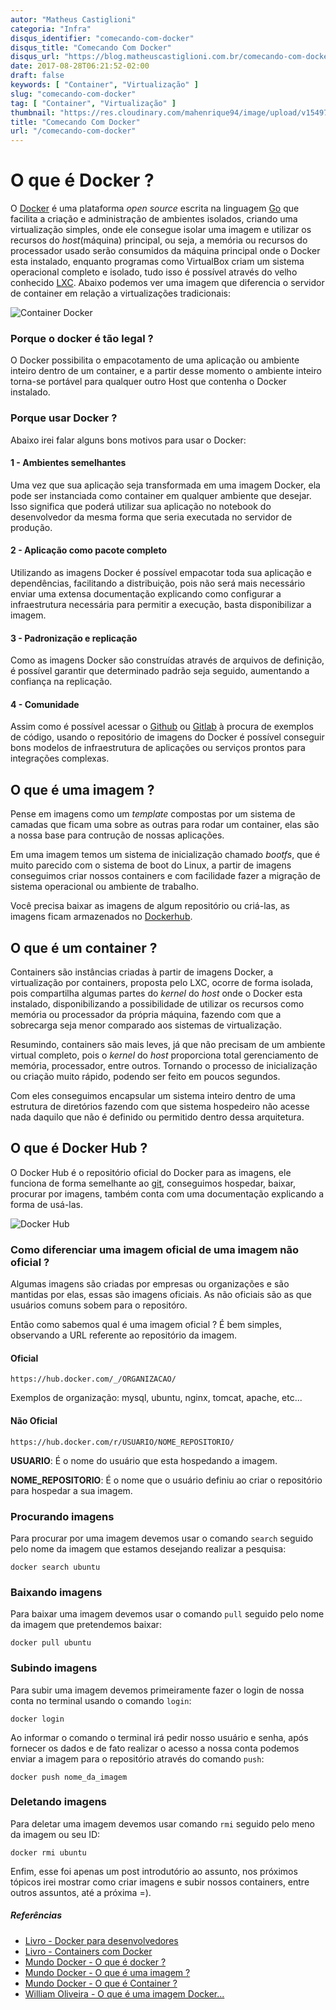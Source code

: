 ```yaml
---
autor: "Matheus Castiglioni"
categoria: "Infra"
disqus_identifier: "comecando-com-docker"
disqus_title: "Comecando Com Docker"
disqus_url: "https://blog.matheuscastiglioni.com.br/comecando-com-docker"
date: 2017-08-28T06:21:52-02:00
draft: false
keywords: [ "Container", "Virtualização" ]
slug: "comecando-com-docker"
tag: [ "Container", "Virtualização" ]
thumbnail: "https://res.cloudinary.com/mahenrique94/image/upload/v1549727073/comecando-com-docker_xx0yg8.jpg"
title: "Comecando Com Docker"
url: "/comecando-com-docker"
---
```


# O que é Docker ?

O [Docker](https://www.docker.com/) é uma plataforma *open source* escrita na linguagem [Go](https://golang.org/) que facilita a criação e administração de ambientes isolados, criando uma virtualização simples, onde ele consegue isolar uma imagem e utilizar os recursos do *host*(máquina) principal, ou seja, a memória ou recursos do processador usado serão consumidos da máquina principal onde o Docker esta instalado, enquanto programas como VirtualBox criam um sistema operacional completo e isolado, tudo isso é possível através do velho conhecido [LXC](https://linuxcontainers.org/). Abaixo podemos ver uma imagem que diferencia o servidor de container em relação a virtualizações tradicionais:

![Container Docker](https://res.cloudinary.com/mahenrique94/image/upload/v1549727133/container-docker_iokdjh.jpg)

### Porque o docker é tão legal ?

O Docker possibilita o empacotamento de uma aplicação ou ambiente inteiro dentro de um container, e a partir desse momento o ambiente inteiro torna-se portável para qualquer outro Host que contenha o Docker instalado.

### Porque usar Docker ?

Abaixo irei falar alguns bons motivos para usar o Docker:

#### 1 - Ambientes semelhantes

Uma vez que sua aplicação seja transformada em uma imagem Docker, ela pode ser instanciada como container em qualquer ambiente que desejar. Isso significa que poderá utilizar sua aplicação no notebook do desenvolvedor da mesma forma que seria executada no servidor de produção.

#### 2 - Aplicação como pacote completo

Utilizando as imagens Docker é possível empacotar toda sua aplicação e dependências, facilitando a distribuição, pois não será mais necessário enviar uma extensa documentação explicando como configurar a infraestrutura necessária para permitir a execução, basta disponibilizar a imagem.

#### 3 - Padronização e replicação

Como as imagens Docker são construídas através de arquivos de definição, é possível garantir que determinado padrão seja seguido, aumentando a confiança na replicação.

#### 4 - Comunidade

Assim como é possível acessar o [Github](https://github.com/) ou [Gitlab](https://gitlab.com/) à procura de exemplos de código, usando o repositório de imagens do Docker é possível conseguir bons modelos de infraestrutura de aplicações ou serviços prontos para integrações complexas.

## O que é uma imagem ?

Pense em imagens como um *template* compostas por um sistema de camadas que ficam uma sobre as outras para rodar um container, elas são a nossa base para contrução de nossas aplicações.

Em uma imagem temos um sistema de inicialização chamado *bootfs*, que é muito parecido com o sistema de boot do Linux, a partir de imagens conseguimos criar nossos containers e com facilidade fazer a migração de sistema operacional ou ambiente de trabalho.

Você precisa baixar as imagens de algum repositório ou criá-las, as imagens ficam armazenados no [Dockerhub](https://hub.docker.com/).

## O que é um container ?

Containers são instâncias criadas à partir de imagens Docker, a virtualização por containers, proposta pelo LXC, ocorre de forma isolada, pois compartilha algumas partes do *kernel* do *host* onde o Docker esta instalado, disponibilizando a possibilidade de utilizar os recursos como memória ou processador da própria máquina, fazendo com que a sobrecarga seja menor comparado aos sistemas de virtualização.

Resumindo, containers são mais leves, já que não precisam de um ambiente virtual completo, pois o *kernel* do *host* proporciona total gerenciamento de memória, processador, entre outros. Tornando o processo de inicialização ou criação muito rápido, podendo ser feito em poucos segundos.

Com eles conseguimos encapsular um sistema inteiro dentro de uma estrutura de diretórios fazendo com que sistema hospedeiro não acesse nada daquilo que não é definido ou permitido dentro dessa arquitetura.

## O que é Docker Hub ?

O Docker Hub é o repositório oficial do Docker para as imagens, ele funciona de forma semelhante ao [git](https://git-scm.com/), conseguimos hospedar, baixar, procurar por imagens, também conta com uma documentação explicando a forma de usá-las.

![Docker Hub](https://res.cloudinary.com/mahenrique94/image/upload/v1549727165/docker-hub_qtlhiw.png)

### Como diferenciar uma imagem oficial de uma imagem não oficial ?

Algumas imagens são criadas por empresas ou organizações e são mantidas por elas, essas são imagens oficiais. As não oficiais são as que usuários comuns sobem para o repositóro.

Então como sabemos qual é uma imagem oficial ? É bem simples, observando a URL referente ao repositório da imagem.

#### Oficial

```
https://hub.docker.com/_/ORGANIZACAO/
```

Exemplos de organização: mysql, ubuntu, nginx, tomcat, apache, etc...

#### Não Oficial

```
https://hub.docker.com/r/USUARIO/NOME_REPOSITORIO/
```

**USUARIO**: É o nome do usuário que esta hospedando a imagem.

**NOME_REPOSITORIO**: É o nome que o usuário definiu ao criar o repositório para hospedar a sua imagem.

### Procurando imagens

Para procurar por uma imagem devemos usar o comando `search` seguido pelo nome da imagem que estamos desejando realizar a pesquisa:

```
docker search ubuntu
```

### Baixando imagens

Para baixar uma imagem devemos usar o comando `pull` seguido pelo nome da imagem que pretendemos baixar:

```
docker pull ubuntu
```

### Subindo imagens

Para subir uma imagem devemos primeiramente fazer o login de nossa conta no terminal usando o comando `login`:

```
docker login
```

Ao informar o comando o terminal irá pedir nosso usuário e senha, após fornecer os dados e de fato realizar o acesso a nossa conta podemos enviar a imagem para o repositório através do comando `push`:

```
docker push nome_da_imagem
```

### Deletando imagens

Para deletar uma imagem devemos usar  comando `rmi` seguido pelo meno da imagem ou seu ID:

```
docker rmi ubuntu
```

Enfim, esse foi apenas um post introdutório ao assunto, nos próximos tópicos irei mostrar como criar imagens e subir nossos containers, entre outros assuntos, até a próxima =).

##### Referências

- [Livro - Docker para desenvolvedores](https://leanpub.com/dockerparadesenvolvedores)
- [Livro - Containers com Docker](https://www.casadocodigo.com.br/products/livro-docker)
- [Mundo Docker - O que é docker ?](http://www.mundodocker.com.br/o-que-e-docker/)
- [Mundo Docker - O que é uma imagem ?](http://www.mundodocker.com.br/o-que-e-uma-imagem/)
- [Mundo Docker - O que é Container ?](http://www.mundodocker.com.br/o-que-e-container/)
- [William Oliveira - O que é uma imagem Docker...](https://woliveiras.com.br/posts/imagem-docker-ou-um-container-docker/)

